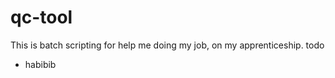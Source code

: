 # qc-tool
This is batch scripting for help me doing my job, on my apprenticeship.
todo 
<ul>
  <li> habibib </li>
</ul>
